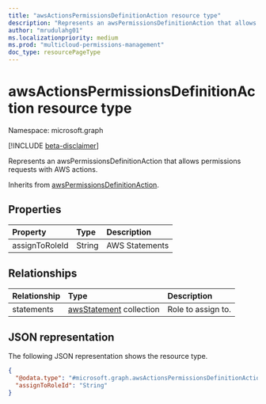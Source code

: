 ```yaml
---
title: "awsActionsPermissionsDefinitionAction resource type"
description: "Represents an awsPermissionsDefinitionAction that allows permissions requests with AWS actions."
author: "mrudulahg01"
ms.localizationpriority: medium
ms.prod: "multicloud-permissions-management"
doc_type: resourcePageType
---
```


# awsActionsPermissionsDefinitionAction resource type

Namespace: microsoft.graph

[!INCLUDE [beta-disclaimer](../../includes/beta-disclaimer.md)]

Represents an awsPermissionsDefinitionAction that allows permissions requests with AWS actions.

Inherits from [awsPermissionsDefinitionAction](../resources/awspermissionsdefinitionaction.md).

## Properties
|Property|Type|Description|
|:---|:---|:---|
|assignToRoleId|String|AWS Statements|

## Relationships
|Relationship|Type|Description|
|:---|:---|:---|
|statements|[awsStatement](../resources/awsstatement.md) collection|Role to assign to.|

## JSON representation
The following JSON representation shows the resource type.
<!-- {
  "blockType": "resource",
  "@odata.type": "microsoft.graph.awsActionsPermissionsDefinitionAction"
}
-->
``` json
{
  "@odata.type": "#microsoft.graph.awsActionsPermissionsDefinitionAction",
  "assignToRoleId": "String"
}
```

